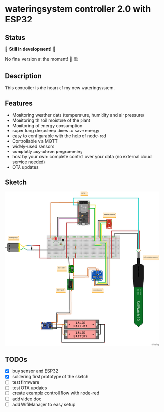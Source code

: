 # wateringsystem controller 2.0 with ESP32

## Status

:construction: **Still in development!** :construction:

No final version at the moment! :construction_worker: :building_construction:

## Description

This controller is the heart of my new wateringsystem.

## Features

- Monitoring weather data (temperature, humidity and air pressure)
- Monitoring th soil moisture of the plant
- Monitoring of energy consumption
- super long deepsleep times to save energy
- easy to configurable with the help of node-red
- Controllable via MQTT
- widely-used sensors
- completly asynchron programming
- host by your own: complete control over your data (no external cloud service needed)
- OTA updates

## Sketch

![sketch](/docs/sketch_bb.png)

## TODOs

- [x] buy sensor and ESP32
- [x] soldering first prototype of the sketch
- [ ] test firmware
- [ ] test OTA updates
- [ ] create example controll flow with node-red
- [ ] add video doc
- [ ] add WifiManager to easy setup
